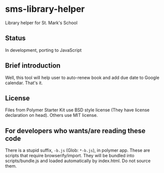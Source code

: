 # sms-library-helper
Library helper for St. Mark's School

## Status
In development, porting to JavaScript

## Brief introduction
Well, this tool will help user to auto-renew book and add due date to Google calendar. That's it.

## License
Files from Polymer Starter Kit use BSD style license (They have license declaration on head). Others use MIT license.

## For developers who wants/are reading these code
There is a stupid suffix, `-b.js` (Glob: `*-b.js`), in polymer app. These are scripts that require browserify/import. They will be bundled into scripts/bundle.js and loaded automatically by index.html. Do not source them. 
